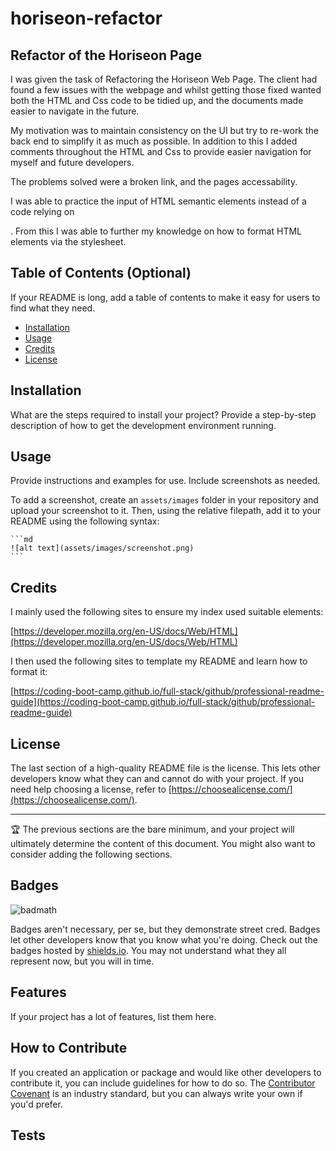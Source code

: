 # horiseon-refactor

## Refactor of the Horiseon Page

I was given the task of Refactoring the Horiseon Web Page.  The client had found a few issues with the webpage and whilst getting those fixed wanted both the HTML and Css code to be tidied up, and the documents made easier to navigate in the future. 

My motivation was to maintain consistency on the UI but try to re-work the back end to simplify it as much as possible. In addition to this I added comments throughout the HTML and Css to provide easier navigation for myself and future developers.

The problems solved were a broken link, and the pages accessability. 

I was able to practice the input of HTML semantic elements instead of a code relying on <div>. From this I was able to further my knowledge on how to format HTML elements via the stylesheet.

## Table of Contents (Optional)

If your README is long, add a table of contents to make it easy for users to find what they need.

- [Installation](#installation)
- [Usage](#usage)
- [Credits](#credits)
- [License](#license)

## Installation

What are the steps required to install your project? Provide a step-by-step description of how to get the development environment running.

## Usage

Provide instructions and examples for use. Include screenshots as needed.

To add a screenshot, create an `assets/images` folder in your repository and upload your screenshot to it. Then, using the relative filepath, add it to your README using the following syntax:

    ```md
    ![alt text](assets/images/screenshot.png)
    ```

## Credits

I mainly used the following sites to ensure my index used suitable elements:

[https://developer.mozilla.org/en-US/docs/Web/HTML](https://developer.mozilla.org/en-US/docs/Web/HTML)

I then used the following sites to template my README and learn how to format it:

[https://coding-boot-camp.github.io/full-stack/github/professional-readme-guide](https://coding-boot-camp.github.io/full-stack/github/professional-readme-guide)

## License

The last section of a high-quality README file is the license. This lets other developers know what they can and cannot do with your project. If you need help choosing a license, refer to [https://choosealicense.com/](https://choosealicense.com/).

---

🏆 The previous sections are the bare minimum, and your project will ultimately determine the content of this document. You might also want to consider adding the following sections.

## Badges

![badmath](https://img.shields.io/github/languages/top/lernantino/badmath)

Badges aren't necessary, per se, but they demonstrate street cred. Badges let other developers know that you know what you're doing. Check out the badges hosted by [shields.io](https://shields.io/). You may not understand what they all represent now, but you will in time.

## Features

If your project has a lot of features, list them here.

## How to Contribute

If you created an application or package and would like other developers to contribute it, you can include guidelines for how to do so. The [Contributor Covenant](https://www.contributor-covenant.org/) is an industry standard, but you can always write your own if you'd prefer.

## Tests